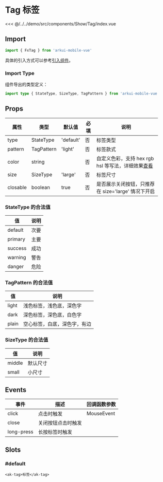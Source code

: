 # Tag 标签

<CodeDemo name="Tag">

<<< @/../../demo/src/components/Show/Tag/index.vue

</CodeDemo>

## Import

```js
import { FxTag } from 'arkui-mobile-vue'
```

具体的引入方式可以参考[引入组件](../guide/import.md)。

### Import Type

组件导出的类型定义：

```ts
import type { StateType, SizeType, TagPattern } from 'arkui-mobile-vue'
```

## Props

| 属性     | 类型       | 默认值    | 必填 | 说明                                                                               |
| -------- | ---------- | --------- | ---- | ---------------------------------------------------------------------------------- |
| type     | StateType  | 'default' | 否   | 标签类型                                                                           |
| pattern  | TagPattern | 'light'   | 否   | 标签款式                                                                           |
| color    | string     |           | 否   | 自定义色彩，支持 hex rgb hsl 等写法，详细效果[查看](../design/color.md#自定义色彩) |
| size     | SizeType   | 'large'   | 否   | 标签尺寸                                                                           |
| closable | boolean    | true      | 否   | 是否展示关闭按钮，只推荐在 size='large' 情况下开启                                 |

### StateType 的合法值

| 值      | 说明 |
| ------- | ---- |
| default | 次要 |
| primary | 主要 |
| success | 成功 |
| warning | 警告 |
| danger  | 危险 |

### TagPattern 的合法值

| 值    | 说明                         |
| ----- | ---------------------------- |
| light | 浅色标签，浅色底，深色字     |
| dark  | 深色标签，深色底，白色字     |
| plain | 空心标签，白底，深色字，有边 |

### SizeType 的合法值

| 值     | 说明     |
| ------ | -------- |
| middle | 默认尺寸 |
| small  | 小尺寸   |

## Events

| 事件       | 描述               | 回调函数参数 |
| ---------- | ------------------ | ------------ |
| click      | 点击时触发         | MouseEvent   |
| close      | 关闭按钮点击时触发 |              |
| long-press | 长按标签时触发     |              |

## Slots

### #default

```vue
<ak-tag>标签</ak-tag>
```
